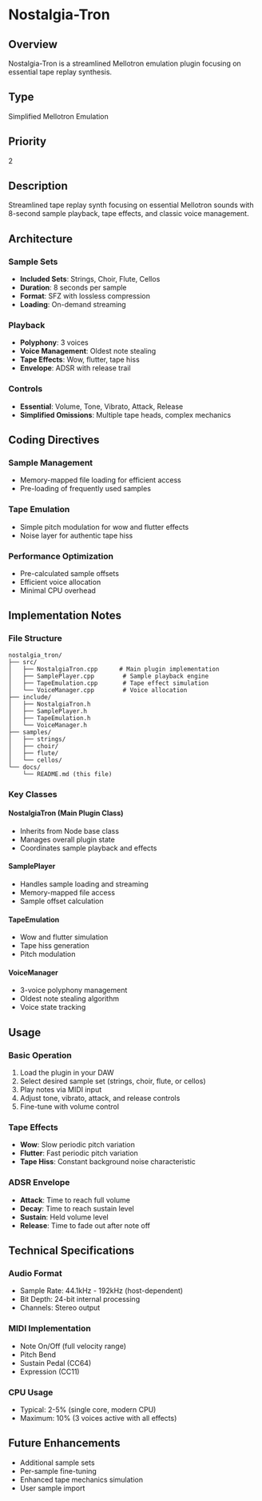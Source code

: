 # Nostalgia-Tron

## Overview
Nostalgia-Tron is a streamlined Mellotron emulation plugin focusing on essential tape replay synthesis.

## Type
Simplified Mellotron Emulation

## Priority
2

## Description
Streamlined tape replay synth focusing on essential Mellotron sounds with 8-second sample playback, tape effects, and classic voice management.

## Architecture

### Sample Sets
- **Included Sets**: Strings, Choir, Flute, Cellos
- **Duration**: 8 seconds per sample
- **Format**: SFZ with lossless compression
- **Loading**: On-demand streaming

### Playback
- **Polyphony**: 3 voices
- **Voice Management**: Oldest note stealing
- **Tape Effects**: Wow, flutter, tape hiss
- **Envelope**: ADSR with release trail

### Controls
- **Essential**: Volume, Tone, Vibrato, Attack, Release
- **Simplified Omissions**: Multiple tape heads, complex mechanics

## Coding Directives

### Sample Management
- Memory-mapped file loading for efficient access
- Pre-loading of frequently used samples

### Tape Emulation
- Simple pitch modulation for wow and flutter effects
- Noise layer for authentic tape hiss

### Performance Optimization
- Pre-calculated sample offsets
- Efficient voice allocation
- Minimal CPU overhead

## Implementation Notes

### File Structure
```
nostalgia_tron/
├── src/
│   ├── NostalgiaTron.cpp      # Main plugin implementation
│   ├── SamplePlayer.cpp        # Sample playback engine
│   ├── TapeEmulation.cpp       # Tape effect simulation
│   └── VoiceManager.cpp        # Voice allocation
├── include/
│   ├── NostalgiaTron.h
│   ├── SamplePlayer.h
│   ├── TapeEmulation.h
│   └── VoiceManager.h
├── samples/
│   ├── strings/
│   ├── choir/
│   ├── flute/
│   └── cellos/
└── docs/
    └── README.md (this file)
```

### Key Classes

#### NostalgiaTron (Main Plugin Class)
- Inherits from Node base class
- Manages overall plugin state
- Coordinates sample playback and effects

#### SamplePlayer
- Handles sample loading and streaming
- Memory-mapped file access
- Sample offset calculation

#### TapeEmulation
- Wow and flutter simulation
- Tape hiss generation
- Pitch modulation

#### VoiceManager
- 3-voice polyphony management
- Oldest note stealing algorithm
- Voice state tracking

## Usage

### Basic Operation
1. Load the plugin in your DAW
2. Select desired sample set (strings, choir, flute, or cellos)
3. Play notes via MIDI input
4. Adjust tone, vibrato, attack, and release controls
5. Fine-tune with volume control

### Tape Effects
- **Wow**: Slow periodic pitch variation
- **Flutter**: Fast periodic pitch variation
- **Tape Hiss**: Constant background noise characteristic

### ADSR Envelope
- **Attack**: Time to reach full volume
- **Decay**: Time to reach sustain level
- **Sustain**: Held volume level
- **Release**: Time to fade out after note off

## Technical Specifications

### Audio Format
- Sample Rate: 44.1kHz - 192kHz (host-dependent)
- Bit Depth: 24-bit internal processing
- Channels: Stereo output

### MIDI Implementation
- Note On/Off (full velocity range)
- Pitch Bend
- Sustain Pedal (CC64)
- Expression (CC11)

### CPU Usage
- Typical: 2-5% (single core, modern CPU)
- Maximum: 10% (3 voices active with all effects)

## Future Enhancements
- Additional sample sets
- Per-sample fine-tuning
- Enhanced tape mechanics simulation
- User sample import
